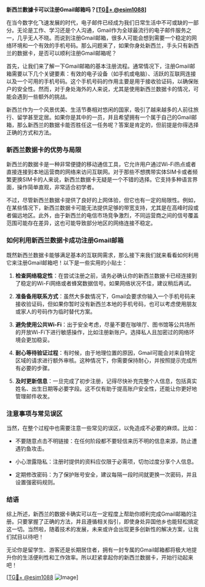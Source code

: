 **新西兰數據卡可以注册Gmail邮箱吗？[[TG💪+ @esim1088](https://t.me/s/esim1088)]**

在当今数字化飞速发展的时代，电子邮件已经成为我们日常生活中不可或缺的一部分。无论是工作、学习还是个人沟通，Gmail作为全球最流行的电子邮件服务之一，几乎无人不晓。而说到注册Gmail邮箱，很多人可能会想到需要一个稳定的网络环境和一个有效的手机号码。那么问题来了，如果你身处新西兰，手头只有新西兰的数据卡，是否可以顺利注册Gmail邮箱呢？

首先，让我们来了解一下Gmail邮箱的基本注册流程。通常情况下，注册Gmail邮箱需要以下几个关键要素：有效的电子设备（如手机或电脑）、活跃的互联网连接以及一个可用的手机号码。这个手机号码的作用主要是用于接收验证码，以确保账户的安全性。然而，对于身处海外的人来说，尤其是使用新西兰数据卡的情况，可能会遇到一些额外的挑战。

新西兰作为一个风景优美、生活节奏相对悠闲的国家，吸引了越来越多的人前往旅行、留学甚至定居。如果你是其中的一员，并且希望拥有一个属于自己的Gmail邮箱，那么新西兰的数据卡能否胜任这一任务呢？答案是肯定的，但前提是你得选择正确的方式和方法。

### 新西兰数据卡的优势与局限

新西兰的数据卡是一种非常便捷的移动通信工具，它允许用户通过Wi-Fi热点或者直接连接到本地运营商的网络来访问互联网。对于那些不想携带实体SIM卡或者频繁更换SIM卡的人来说，新西兰数据卡无疑是一个不错的选择。它支持多种语言界面，操作简单直观，非常适合初学者。

不过，尽管新西兰数据卡提供了良好的上网体验，但它也有一定的局限性。例如，在某些情况下，新西兰数据卡可能无法提供足够的带宽支持，尤其是在高峰时段或者偏远地区。此外，由于新西兰的电信市场竞争激烈，不同运营商之间的信号覆盖范围可能存在差异，这也可能导致部分地区的网络连接不稳定。

### 如何利用新西兰数据卡成功注册Gmail邮箱

既然新西兰数据卡能够满足基本的互联网需求，那么接下来我们就来看看如何利用它来注册Gmail邮箱吧！以下是一些实用的小贴士：

1. **检查网络稳定性**：在尝试注册之前，请务必确认你的新西兰数据卡已经连接到了稳定的Wi-Fi网络或者蜂窝数据信号。如果网络状况不佳，建议稍后再试。
   
2. **准备备用联系方式**：虽然大多数情况下，Gmail会要求你输入一个手机号码来接收验证码，但如果你暂时没有新西兰本地的手机号码，也可以考虑使用朋友或家人的号码作为临时替代方案。

3. **避免使用公共Wi-Fi**：出于安全考虑，尽量不要在咖啡厅、图书馆等公共场所的开放Wi-Fi下进行敏感操作，比如注册新账户。选择私人且加密过的网络环境会更加稳妥。

4. **耐心等待验证过程**：有时候，由于地理位置的原因，Gmail可能会对来自特定区域的请求进行额外审核。这种情况下，你需要保持耐心，并按照提示完成所有必要的步骤。

5. **及时更新信息**：一旦完成了初步注册，记得尽快补充完整个人信息，包括真实姓名、出生日期等必要字段。这不仅有助于提高账户安全性，还能让你更好地管理邮件收发。

### 注意事项与常见误区

当然，在整个过程中也需要注意一些常见的误区，以免造成不必要的麻烦。比如：

- 不要随意点击不明链接：在任何阶段都不要轻信来历不明的信息来源，防止遭遇钓鱼攻击。
  
- 小心泄露隐私：注册时提供的资料应仅限于必需项，切勿过度分享个人信息。

- 定期修改密码：为了保护账号安全，建议每隔一段时间就更换一次密码，并且设置强密码规则。

### 结语

综上所述，新西兰的数据卡确实可以在一定程度上帮助你顺利完成Gmail邮箱的注册。只要掌握了正确的方法，并且遵循相关指引，即使身处异国他乡也能轻松搞定这一切。当然啦，随着技术的发展，未来或许会出现更多创新性的解决方案，让我们拭目以待吧！

无论你是留学生、游客还是长期居住者，拥有一封专属的Gmail邮箱都将极大地提升你的生活便利性和工作效率。所以赶紧拿起你的新西兰数据卡，开始行动起来吧！

[[TG💪+ @esim1088](https://t.me/s/esim1088) ![Image](https://i.postimg.cc/4NQfJmqS/Snipaste-2025-05-13-00-14-12.png)]